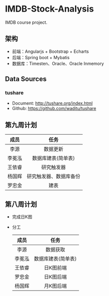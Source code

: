 # IMDB-Stock-Analysis

IMDB course project.

## 架构

- 前端：Angularjs + Bootstrap + Echarts
- 后端：Spring boot + Mybatis
- 数据库：Timesten、Oracle、Oracle Inmemory

## Data Sources

### **tushare**

- Document: <http://tushare.org/index.html>
- Github: <https://github.com/waditu/tushare>


## 第九周计划

|  成员  |     任务      |
| :--: | :---------: |
|  李源  |    数据更新     |
| 李冕泓  | 数据库建表(简单表)  |
| 王依睿  |    研究触发器    |
| 杨国辉  | 研究触发器、数据库备份 |
| 罗忠金  |     建表      |

## 第八周计划

- 完成日K图

- 分工

  |  成员  |     任务     |
  | :--: | :--------: |
  |  李源  |    数据获取    |
  | 李冕泓  | 数据库建表(简单表) |
  | 王依睿  |   日K图前端    |
  | 罗忠金  |   日K图后端    |
  | 杨国辉  |   月K图后端    |

